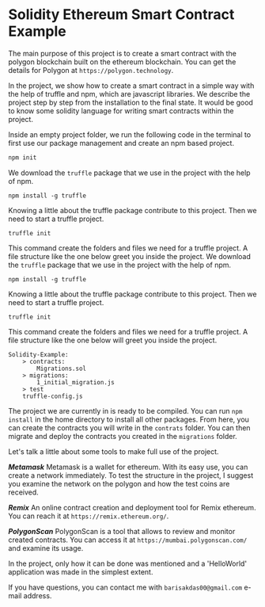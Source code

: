 # Solidity Ethereum Smart Contract Example

The main purpose of this project is to create a smart contract with the polygon blockchain built on the ethereum blockchain.
You can get the details for Polygon at `https://polygon.technology`.

In the project, we show how to create a smart contract in a simple way with the help of truffle and npm, which are javascript libraries. We describe the project step by step from the installation to the final state.
It would be good to know some solidity language for writing smart contracts within the project.

Inside an empty project folder, we run the following code in the terminal to first use our package management and create an npm based project.

```bash
npm init
```

We download the `truffle` package that we use in the project with the help of npm.

```
npm install -g truffle
```

Knowing a little about the truffle package contribute to this project. Then we need to start a truffle project.

```
truffle init
```

This command create the folders and files we need for a truffle project. A file structure like the one below greet you inside the project.
We download the `truffle` package that we use in the project with the help of npm.

```
npm install -g truffle
```

Knowing a little about the truffle package contribute to this project. Then we need to start a truffle project.

```
truffle init
```

This command create the folders and files we need for a truffle project. A file structure like the one below will greet you inside the project.

```
Solidity-Example:
    > contracts:
        Migrations.sol
    > migrations:
        1_initial_migration.js
    > test
    truffle-config.js
```

The project we are currently in is ready to be compiled. You can run `npm install` in the home directory to install all other packages. From here, you can create the contracts you will write in the `contrats` folder. You can then migrate and deploy the contracts you created in the `migrations` folder.

Let's talk a little about some tools to make full use of the project.

**_Metamask_**
Metamask is a wallet for ethereum. With its easy use, you can create a network immediately. To test the structure in the project, I suggest you examine the network on the polygon and how the test coins are received.

**_Remix_**
An online contract creation and deployment tool for Remix ethereum. You can reach it at `https://remix.ethereum.org/`.

**_PolygonScan_**
PolygonScan is a tool that allows to review and monitor created contracts. You can access it at `https://mumbai.polygonscan.com/` and examine its usage.

In the project, only how it can be done was mentioned and a 'HelloWorld' application was made in the simplest extent.

If you have questions, you can contact me with `barisakdas00@gmail.com` e-mail address.

